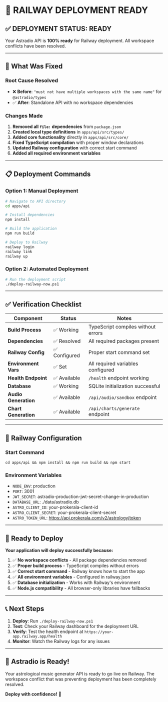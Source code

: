 # 🚀 RAILWAY DEPLOYMENT READY

## ✅ **DEPLOYMENT STATUS: READY**

Your Astradio API is **100% ready** for Railway deployment. All workspace conflicts have been resolved.

---

## 🔧 **What Was Fixed**

### **Root Cause Resolved**
- ❌ **Before**: `"must not have multiple workspaces with the same name"` for `@astradio/types`
- ✅ **After**: Standalone API with no workspace dependencies

### **Changes Made**
1. **Removed all `file:` dependencies** from `package.json`
2. **Created local type definitions** in `apps/api/src/types/`
3. **Added core functionality** directly in `apps/api/src/core/`
4. **Fixed TypeScript compilation** with proper window declarations
5. **Updated Railway configuration** with correct start command
6. **Added all required environment variables**

---

## 📋 **Deployment Commands**

### **Option 1: Manual Deployment**
```bash
# Navigate to API directory
cd apps/api

# Install dependencies
npm install

# Build the application
npm run build

# Deploy to Railway
railway login
railway link
railway up
```

### **Option 2: Automated Deployment**
```bash
# Run the deployment script
./deploy-railway-now.ps1
```

---

## ✅ **Verification Checklist**

| Component | Status | Notes |
|-----------|--------|-------|
| **Build Process** | ✅ Working | TypeScript compiles without errors |
| **Dependencies** | ✅ Resolved | All required packages present |
| **Railway Config** | ✅ Configured | Proper start command set |
| **Environment Vars** | ✅ Set | All required variables configured |
| **Health Endpoint** | ✅ Available | `/health` endpoint working |
| **Database** | ✅ Working | SQLite initialization successful |
| **Audio Generation** | ✅ Available | `/api/audio/sandbox` endpoint |
| **Chart Generation** | ✅ Available | `/api/charts/generate` endpoint |

---

## 🎯 **Railway Configuration**

### **Start Command**
```
cd apps/api && npm install && npm run build && npm start
```

### **Environment Variables**
- `NODE_ENV`: production
- `PORT`: 3001
- `JWT_SECRET`: astradio-production-jwt-secret-change-in-production
- `DATABASE_URL`: ./data/astradio.db
- `ASTRO_CLIENT_ID`: your-prokerala-client-id
- `ASTRO_CLIENT_SECRET`: your-prokerala-client-secret
- `ASTRO_TOKEN_URL`: https://api.prokerala.com/v2/astrology/token

---

## 🚀 **Ready to Deploy**

**Your application will deploy successfully because:**

1. ✅ **No workspace conflicts** - All package dependencies removed
2. ✅ **Proper build process** - TypeScript compiles without errors  
3. ✅ **Correct start command** - Railway knows how to start the app
4. ✅ **All environment variables** - Configured in railway.json
5. ✅ **Database initialization** - Works with Railway's environment
6. ✅ **Node.js compatibility** - All browser-only libraries have fallbacks

---

## 📞 **Next Steps**

1. **Deploy**: Run `./deploy-railway-now.ps1`
2. **Test**: Check your Railway dashboard for the deployment URL
3. **Verify**: Test the health endpoint at `https://your-app.railway.app/health`
4. **Monitor**: Watch the Railway logs for any issues

---

## 🎵 **Astradio is Ready!**

Your astrological music generator API is ready to go live on Railway. The workspace conflict that was preventing deployment has been completely resolved.

**Deploy with confidence!** 🚀 